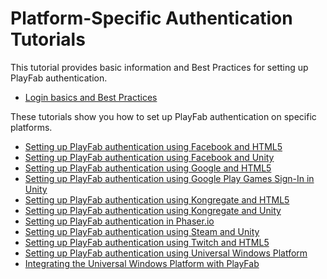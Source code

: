 # Platform-Specific Authentication Tutorials

This tutorial provides basic information and Best Practices for setting up PlayFab authentication.

- [Login basics and Best Practices](login-basics-best-practices.md)

These tutorials show you how to set up PlayFab authentication on specific platforms.

- [Setting up PlayFab authentication using Facebook and HTML5](facebook-html5.md)
- [Setting up PlayFab authentication using Facebook and Unity](facebook-unity.md)
- [Setting up PlayFab authentication using Google and HTML5](google-html5.md)
- [Setting up PlayFab authentication using Google Play Games Sign-In in Unity](google-sign-in-unity.md)
- [Setting up PlayFab authentication using Kongregate and HTML5](kongregate-html5.md)
- [Setting up PlayFab authentication using Kongregate and Unity](kongregate-unity.md)
- [Setting up PlayFab authentication in Phaser.io](phaser-io.md)
- [Setting up PlayFab authentication using Steam and Unity](steam-unity.md)
- [Setting up PlayFab authentication using Twitch and HTML5](twitch-html5.md)
- [Setting up PlayFab authentication using Universal Windows Platform](uwp.md)
- [Integrating the Universal Windows Platform with PlayFab](uwp-integration.md)